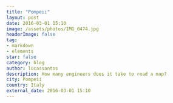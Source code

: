 ```yaml
---
title: "Pompeii"
layout: post
date: 2016-03-01 15:10
image: /assets/photos/IMG_0474.jpg
headerImage: false
tag:
- markdown
- elements
star: false
category: blog
author: lucassantos
description: How many engineers does it take to read a map?
city: Pompeii
country: Italy
external_date: 2016-03-01 15:10
---
```

